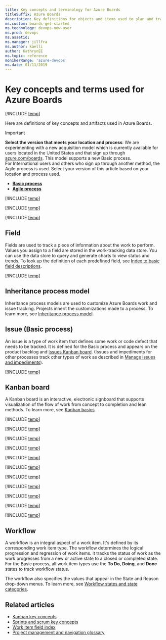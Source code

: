 ```yaml
---
title: Key concepts and terminology for Azure Boards
titleSuffix: Azure Boards
description: Key definitions for objects and items used to plan and track work by using Azure Boards
ms.custom: boards-get-started
ms.technology: devops-new-user 
ms.prod: devops
ms.assetid: 
ms.manager: jillfra
ms.author: kaelli
author: KathrynEE
ms.topic: reference
monikerRange: 'azure-devops'
ms.date: 01/11/2019
---
```


# Key concepts and terms used for Azure Boards

[!INCLUDE [temp](../_shared/version-vsts-only.md)]

Here are definitions of key concepts and artifacts used in Azure Boards. 

> [!IMPORTANT]  
> **Select the version that meets your location and process**:
> We are experimenting with a new acquisition model which is 
> currently available for users located in the United States and that sign up through [azure.com/boards](https://azure.microsoft.com/services/devops/boards/?nav=min). This model supports a new Basic process.  
> For International users and others who sign up through another method, the Agile process is used. Select your version of this article based on your location and process used.
> - [**Basic process**](key-concepts.md?toc=/azure/devops/boards/get-started/toc.json&bc=/azure/devops/boards/get-started/breadcrumb/toc.json)
> - [**Agile process**](key-concepts-agile.md?toc=/azure/devops/boards/get-started-agile/toc.json&bc=/azure/devops/boards/get-started-agile/breadcrumb/toc.json) 

<!---
## Agile methods
The goal of Agile engineering best processes is to rapidly deliver high-quality software. Agile uses a business approach that aligns development with customer needs and company goals. Frequent inspection and adaptation are necessary. Teamwork, self-organization, and accountability are critical to project success.  

## Agile tools
This suite of web-based tools is used to track work and support Agile methodologies. Agile tools support Scrum and Kanban, the core Agile methods that are used by software development teams today. To learn more, see [What is Azure Boards?](what-is-azure-boards.md).

--> 

[!INCLUDE [temp](../../_shared/glossary-terms/area-paths.md)] 

<!---
## Bug
A bug is a type of work item that records a potential source of dissatisfaction with the product. Bug is the common name of a work item type that's used to track code defects.  

[!INCLUDE [temp](../../_shared/glossary-terms/collections.md)] 

-->
[!INCLUDE [temp](../../_shared/glossary-terms/dashboards.md)] 

[!INCLUDE [temp](../../_shared/glossary-terms/favorites.md)] 


## Field 
Fields are used to track a piece of information about the work to perform. Values you assign to a field are stored in the work-tracking data store. You can use the data store to query and generate charts to view status and trends. To look up the definition of each predefined field, see [Index to basic field descriptions](../work-items/guidance/basic-field-reference.md). 

[!INCLUDE [temp](../../_shared/glossary-terms/follow.md)] 

## Inheritance process model 
Inheritance process models are used to customize Azure Boards work and issue tracking. Projects inherit the customizations made to a process. To learn more, see [Inheritance process model](../../organizations/settings/work/inheritance-process-model.md).

## Issue (Basic process) 
An issue is a type of work item that defines some work or code defect that needs to be tracked. It is defined for the Basic process and appears on the product backlog and [Issues Kanban board](track-issues-tasks.md). (Issues and impediments for other processes track other types of work as described in [Manage issues and impediments](../backlogs/manage-issues-impediments.md)). 

[!INCLUDE [temp](../../_shared/glossary-terms/iterations.md)] 

## Kanban board 
A Kanban board is an interactive, electronic signboard that supports visualization of the flow of work from concept to completion and lean methods. To learn more, see [Kanban basics](../boards/kanban-quickstart.md).

<!---
[!INCLUDE [temp](../../_shared/glossary-terms/links-and-link-types.md)] 

## Pick list

A picklist specifies an enumerated set of values that appear within a drop-down menu in a work item form. Values also appear in the **Value** column within the query editor. The method you use to customize a picklist varies. It depends on the field and the process model. To learn more, see [Customize work](../../reference/customize-work.md). 

[!INCLUDE [temp](../../_shared/glossary-terms/plans.md)] 

-->
[!INCLUDE [temp](../../_shared/glossary-terms/portfolio-backlog.md)] 

[!INCLUDE [temp](../../_shared/glossary-terms/process.md)]  


[!INCLUDE [temp](../../_shared/glossary-terms/product-backlog.md)] 

[!INCLUDE [temp](../../_shared/glossary-terms/projects.md)] 

[!INCLUDE [temp](../../_shared/glossary-terms/queries.md)]  

<!---
[!INCLUDE [temp](../../_shared/glossary-terms/remote-linking.md)] 
--> 

[!INCLUDE [temp](../../_shared/glossary-terms/sprints.md)] 

[!INCLUDE [temp](../../_shared/glossary-terms/sprint-backlogs.md)]  

[!INCLUDE [temp](../../_shared/glossary-terms/taskboard.md)] 

[!INCLUDE [temp](../../_shared/glossary-terms/teams.md)] 


<!---
## User story
A user story is a type of work item that defines the applications, requirements, and elements that teams plan to create. Product owners typically define and stack rank user stories. A user story is defined with the Agile process. To learn more, see [Agile process work item types and workflow](../work-items/guidance/agile-process-workflow.md). 


[!INCLUDE [temp](../../_shared/glossary-terms/widgets.md)] 

-->

[!INCLUDE [temp](../../_shared/glossary-terms/work-items.md)] 

[!INCLUDE [temp](../../_shared/glossary-terms/work-item-types.md)] 

## Workflow 

A workflow is an integral aspect of a work item. It's defined by its corresponding work item type. The workflow determines the logical progression and regression of work items. It tracks the status of work as the work progresses from a new or active state to a closed or completed state. For the Basic process, all work item types use the **To Do**, **Doing**, and **Done** states to track workflow status. 

 The workflow also specifies the values that appear in the State and Reason drop-down menus. To learn more, see [Workflow states and state categories](../work-items/workflow-and-state-categories.md).  


## Related articles  
- [Kanban key concepts](../boards/kanban-key-concepts.md)
- [Sprints and scrum key concepts](../sprints/scrum-key-concepts.md)
- [Work item field index](../work-items/guidance/work-item-field.md)
- [Project management and navigation glossary](../../project/navigation/glossary.md)  

